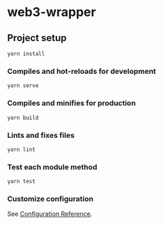 # web3-wrapper

## Project setup
```
yarn install
```

### Compiles and hot-reloads for development
```
yarn serve
```

### Compiles and minifies for production
```
yarn build
```

### Lints and fixes files
```
yarn lint
```

### Test each module method
```
yarn test
```

### Customize configuration
See [Configuration Reference](https://cli.vuejs.org/config/).

